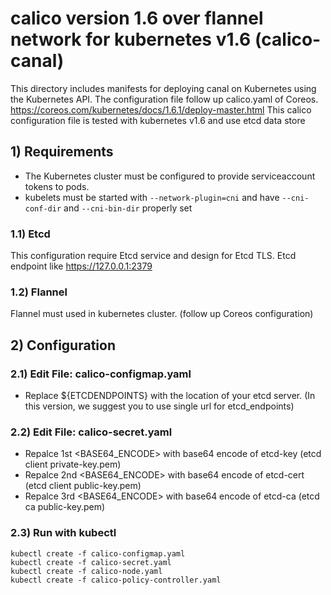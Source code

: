 # calico version 1.6 over flannel network for kubernetes v1.6 (calico-canal)
This directory includes manifests for deploying canal on Kubernetes using the Kubernetes API.
The configuration file follow up calico.yaml of Coreos. https://coreos.com/kubernetes/docs/1.6.1/deploy-master.html
This calico configuration file is tested with kubernetes v1.6 and use etcd data store

## 1) Requirements
- The Kubernetes cluster must be configured to provide serviceaccount tokens to pods.
- kubelets must be started with `--network-plugin=cni` and
  have `--cni-conf-dir` and `--cni-bin-dir` properly set

### 1.1) Etcd
This configuration require Etcd service and design for Etcd TLS.
Etcd endpoint like https://127.0.0.1:2379

### 1.2) Flannel
Flannel must used in kubernetes cluster. (follow up Coreos configuration)


## 2) Configuration
### 2.1) Edit File: calico-configmap.yaml
* Replace ${ETCDENDPOINTS} with the location of your etcd server.
(In this version, we suggest you to use single url for etcd_endpoints)
### 2.2) Edit File: calico-secret.yaml
* Repalce 1st <BASE64_ENCODE> with base64 encode of etcd-key  (etcd client private-key.pem)
* Repalce 2nd <BASE64_ENCODE> with base64 encode of etcd-cert (etcd client public-key.pem)
* Repalce 3rd <BASE64_ENCODE> with base64 encode of etcd-ca   (etcd ca public-key.pem)

### 2.3) Run with kubectl
```
kubectl create -f calico-configmap.yaml
kubectl create -f calico-secret.yaml
kubectl create -f calico-node.yaml
kubectl create -f calico-policy-controller.yaml
```
